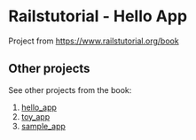# Railstutorial - Hello App
Project from https://www.railstutorial.org/book

## Other projects
See other projects from the book:
1. [hello_app](https://github.com/erikw/railstutorial-hello_app)
1. [toy_app](https://github.com/erikw/railstutorial-toy_app)
1. [sample_app](https://github.com/erikw/railstutorial-sample_app)


